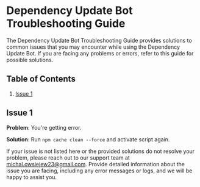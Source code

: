 # Dependency Update Bot Troubleshooting Guide

The Dependency Update Bot Troubleshooting Guide provides solutions to common issues that you may encounter while using the Dependency Update Bot. If you are facing any problems or errors, refer to this guide for possible solutions.

## Table of Contents

1. [Issue 1](#issue-1)

## Issue 1

**Problem**: You're getting error.

**Solution**: Run `npm cache clean --force` and activate script again.

If your issue is not listed here or the provided solutions do not resolve your problem, please reach out to our support team at michal.owsiejew23@gmail.com. Provide detailed information about the issue you are facing, including any error messages or logs, and we will be happy to assist you.

